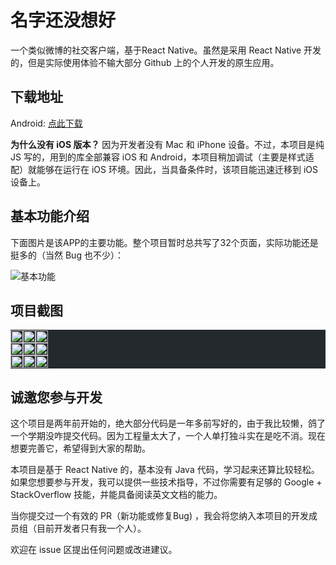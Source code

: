 名字还没想好
=======

一个类似微博的社交客户端，基于React Native。虽然是采用 React Native 开发的，但是实际使用体验不输大部分 Github 上的个人开发的原生应用。

## 下载地址

Android: [点此下载](http://asserts.fondoger.cn/personal/app-release.apk)

**为什么没有 iOS 版本？**
因为开发者没有 Mac 和 iPhone 设备。不过，本项目是纯 JS 写的，用到的库全部兼容 iOS 和 Android，本项目稍加调试（主要是样式适配）就能够在运行在 iOS 环境。因此，当具备条件时，该项目能迅速迁移到 iOS 设备上。

## 基本功能介绍

下面图片是该APP的主要功能。整个项目暂时总共写了32个页面，实际功能还是挺多的（当然 Bug 也不少）：

![基本功能](http://ww1.sinaimg.cn/large/0070O95Yly1g36sx92wojj30ox0io410.jpg)

项目截图
-------

<table style="background: #24292e;">
    <tr>
      <td style="padding:0; margin:0; background: #24292e;"><img style="margin:0" src="http://ww1.sinaimg.cn/large/0070O95Yly1g36qrwahgnj30u01t0qno.jpg" width="100%" height="auto"></td>
      <td style="padding:0; margin:0"><img src="http://ww1.sinaimg.cn/large/0070O95Yly1g36qruhk1gj30u01t013q.jpg" width="100%" height="auto"></td>
      <td style="padding:0; margin:0"><img src="http://ww1.sinaimg.cn/large/0070O95Yly1g36qrtwsyej30u01t0n7g.jpg" width="100%" height="auto"></td>
    </tr>
    <tr>
      <td style="padding:0; margin:0"><img src="http://ww1.sinaimg.cn/large/0070O95Yly1g36qrsa7s3j30u01t0tnm.jpg" width="100%" height="auto"></td>
      <td style="padding:0; margin:0"><img src="http://ww1.sinaimg.cn/large/0070O95Yly1g36qrwll2rj30u01t01kx.jpg" width="100%" height="auto"></td>
      <td style="padding:0; margin:0"><img src="http://ww1.sinaimg.cn/large/0070O95Yly1g36qrx12q2j30u01t0160.jpg" width="100%" height="auto"></td>
    </tr>
    <tr>
      <td style="padding:0; margin:0"><img src="http://ww1.sinaimg.cn/large/0070O95Yly1g36spb7511j30u01t00u7.jpg" width="100%" height="auto"></td>
      <td style="padding:0; margin:0"><img src="http://ww1.sinaimg.cn/large/0070O95Yly1g36qrq8qxqj30u01t041m.jpg" width="100%" height="auto"></td>
      <td style="padding:0; margin:0"><img src="http://ww1.sinaimg.cn/large/0070O95Yly1g36spuxfghj30u01t0qci.jpg" width="100%" height="auto"></td>
    </tr>
</table>



## 诚邀您参与开发

这个项目是两年前开始的，绝大部分代码是一年多前写好的，由于我比较懒，鸽了一个学期没咋提交代码。因为工程量太大了，一个人单打独斗实在是吃不消。现在想要完善它，希望得到大家的帮助。

本项目是基于 React Native 的，基本没有 Java 代码，学习起来还算比较轻松。如果您想要参与开发，我可以提供一些技术指导，不过你需要有足够的 Google + StackOverflow 技能，并能具备阅读英文文档的能力。

当你提交过一个有效的 PR（新功能或修复Bug) ，我会将您纳入本项目的开发成员组（目前开发者只有我一个人）。

欢迎在 issue 区提出任何问题或改进建议。
